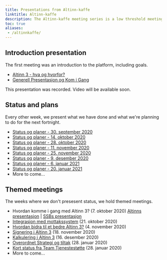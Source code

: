```yaml
---
title: Presentations from Altinn-kaffe
linktitle: Altinn-kaffe
description: The Altinn-kaffe meeting series is a low threshold meeting series, where app owners (and potential app owners) can learn more about what we're doing in Altinn 3. It's also designed to gather information on how Altinn can help app owners realise their Altinn 3 potential. Slides mainly in Norwegian.
toc: true
aliases:
 - /altinnkaffe/
---
```



## Introduction presentation

The first meeting was an introduction to the platform, including goals.

* [Altinn 3 - hva og hvorfor?](https://github.com/Altinn/altinn-studio-docs/raw/master/content/teknologi/altinnstudio/files/altinnkaffe/Altinn_T3.0_introduksjon_20200925.pptx)
* [Generell Presentasjon og Kom i Gang](https://github.com/Altinn/altinn-studio-docs/raw/master/content/teknologi/altinnstudio/files/altinnkaffe/20210209_Generell_Presentasjon_for_Altinn_Tjenester_3.0.pdf)
 

This presentation was recorded. Video will be available soon.

## Status and plans

Every other week, we present what we have done and what we're planning to do for the next fortnight.

* [Status og planer - 30. september 2020](https://github.com/Altinn/altinn-studio-docs/raw/master/content/teknologi/altinnstudio/files/altinnkaffe/altinnkaffe-20200930.pptx)
* [Status og planer - 14. oktober 2020](https://github.com/Altinn/altinn-studio-docs/raw/master/content/teknologi/altinnstudio/files/altinnkaffe/altinnkaffe-20201014.pptx)
* [Status og planer - 28. oktober 2020](https://github.com/Altinn/altinn-studio-docs/raw/master/content/teknologi/altinnstudio/files/altinnkaffe/altinnkaffe-20201028.pptx)
* [Status og planer - 11. november 2020](https://github.com/Altinn/altinn-studio-docs/raw/master/content/teknologi/altinnstudio/files/altinnkaffe/altinnkaffe-20201111.pptx)
* [Status og planer - 25. november 2020](https://github.com/Altinn/altinn-studio-docs/raw/master/content/teknologi/altinnstudio/files/altinnkaffe/altinnkaffe-20201125.pptx)
* [Status og planer - 9. desember 2020](https://github.com/Altinn/altinn-studio-docs/raw/master/content/teknologi/altinnstudio/files/altinnkaffe/altinnkaffe-20201209.pptx)
* [Status og planer - 6. januar 2021](https://github.com/Altinn/altinn-studio-docs/raw/master/content/teknologi/altinnstudio/files/altinnkaffe/altinnkaffe-20210106.pptx)
* [Status og planer - 20. januar 2021](https://github.com/Altinn/altinn-studio-docs/raw/master/content/teknologi/altinnstudio/files/altinnkaffe/altinnkaffe-20210120.pptx)
* More to come...

## Themed meetings

The weeks where we don't presesent status, we hold themed meetings.

* Hvordan komme i gang med Altinn 3? (7. oktober 2020) [Altinns presentasjon](https://github.com/Altinn/altinn-studio-docs/raw/master/content/teknologi/altinnstudio/files/altinnkaffe/altinnkaffe-20201007.pptx) | [SSBs presentasjon](https://github.com/Altinn/altinn-studio-docs/raw/master/content/teknologi/altinnstudio/files/altinnkaffe/20201007-SSB_AltinnStudio.pptx)
* [Integrasjon med mottakssystem](https://github.com/Altinn/altinn-studio-docs/raw/master/content/teknologi/altinnstudio/files/altinnkaffe/altinnkaffe-20201021.pptx) (21. oktober 2020)
* [Hvordan bidra til et bedre Altinn 3?](https://github.com/Altinn/altinn-studio-docs/raw/master/content/teknologi/altinnstudio/files/altinnkaffe/altinnkaffe-20201104.pptx) (4. november 2020)
* [Signering i Altinn 3](https://github.com/Altinn/altinn-studio-docs/raw/master/content/teknologi/altinnstudio/files/altinnkaffe/altinnkaffe-20201118.pptx) (18. november 2020)
* [Kalkulering i Altinn 3](https://github.com/Altinn/altinn-studio-docs/raw/master/content/teknologi/altinnstudio/files/altinnkaffe/20201216-kalkuleringer.pptx) (16. desember 2020)
* [Overordnet Strategi og tiltak](https://github.com/Altinn/altinn-studio-docs/raw/master/content/teknologi/altinnstudio/files/altinnkaffe/20210128_Overordnet_Strategi_og_tiltak.pdf) (28. januar 2020)
* [Kort status fra Team Tjenestestøtte](https://github.com/Altinn/altinn-studio-docs/raw/master/content/teknologi/altinnstudio/files/altinnkaffe/20210128_Kort_status_fra_Team_Tjenestestotte.pdfgit ) (28. januar 2020)
* More to come...